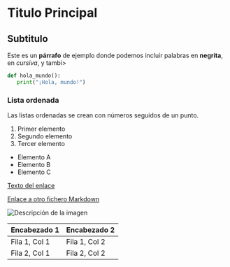 # Titulo Principal
## Subtitulo
Este es un **párrafo** de ejemplo donde podemos incluir palabras en **negrita**, en _cursiva_, y tambi>
```python
def hola_mundo():
   print("¡Hola, mundo!")
```
### Lista ordenada
Las listas ordenadas se crean con números seguidos de un punto.

1. Primer elemento
2. Segundo elemento
3. Tercer elemento

- Elemento A
- Elemento B
- Elemento C

[Texto del enlace](https://www.ejemplo.com)

[Enlace a otro fichero Markdown](otro_fichero.md)

![Descripción de la imagen](https://images-wixmp-ed30a86b8c4ca887773594c2.wixmp.com/f/5f4bd7a6-f763-4518-9b81-bdfd40ce3fc9/d27o815-7aeda6bb-34bd-4dcd-ada6-c6e27fbade16.png?token=eyJ0eXAiOiJKV1QiLCJhbGciOiJIUzI1NiJ9.eyJzdWIiOiJ1cm46YXBwOjdlMGQxODg5ODIyNjQzNzNhNWYwZDQxNWVhMGQyNmUwIiwiaXNzIjoidXJuOmFwcDo3ZTBkMTg4OTgyMjY0MzczYTVmMGQ0MTVlYTBkMjZlMCIsIm9iaiI6W1t7InBhdGgiOiJcL2ZcLzVmNGJkN2E2LWY3NjMtNDUxOC05YjgxLWJkZmQ0MGNlM2ZjOVwvZDI3bzgxNS03YWVkYTZiYi0zNGJkLTRkY2QtYWRhNi1jNmUyN2ZiYWRlMTYucG5nIn1dXSwiYXVkIjpbInVybjpzZXJ2aWNlOmZpbGUuZG93bmxvYWQiXX0.lavjAxx0egYbhZ7Bdzb2aWtfcAp5dPYotjktC0bLF0M)

| Encabezado 1 | Encabezado 2 |
|---------------|---------------|
| Fila 1, Col 1 | Fila 1, Col 2 |
| Fila 2, Col 1 | Fila 2, Col 2 |
